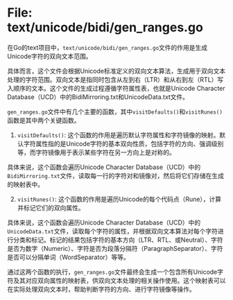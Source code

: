 # File: text/unicode/bidi/gen_ranges.go

在Go的text项目中，`text/unicode/bidi/gen_ranges.go`文件的作用是生成Unicode字符的双向文本范围。

具体而言，这个文件会根据Unicode标准定义的双向文本算法，生成用于双向文本处理的字符范围。双向文本是指同时包含从左到右（LTR）和从右到左（RTL）写入顺序的文本。这个文件的生成过程遵循字符属性表，也就是Unicode Character Database（UCD）中的BidiMirroring.txt和UnicodeData.txt文件。

`gen_ranges.go`文件中有几个主要的函数，其中`visitDefaults()`和`visitRunes()`函数是其中两个关键函数。

1. `visitDefaults()`: 这个函数的作用是遍历默认字符属性和字符镜像的映射。默认字符属性指的是Unicode字符的基本双向性质，包括字符的方向、强调级别等，而字符镜像用于表示某些字符在另一方向上是对称的。

具体来说，这个函数会遍历Unicode Character Database（UCD）中的`BidiMirroring.txt`文件，读取每一行的字符对和镜像对，然后将它们存储在生成的映射表中。

2. `visitRunes()`: 这个函数的作用是遍历Unicode的每个代码点（Rune），计算并标记它们的双向属性。

具体来说，这个函数会遍历Unicode Character Database（UCD）中的`UnicodeData.txt`文件，读取每个字符的属性，并根据双向文本算法对每个字符进行分类和标记。标记的结果包括字符的基本方向（LTR、RTL、或Neutral）、字符是否为数字（Numeric）、字符是否为段落分隔符（ParagraphSeparator）、字符是否可以分隔单词（WordSeparator）等等。

通过这两个函数的执行，`gen_ranges.go`文件最终会生成一个包含所有Unicode字符及其对应双向属性的映射表，供双向文本处理的相关操作使用。这个映射表可以在实际处理双向文本时，帮助判断字符的方向、进行字符镜像等操作。

